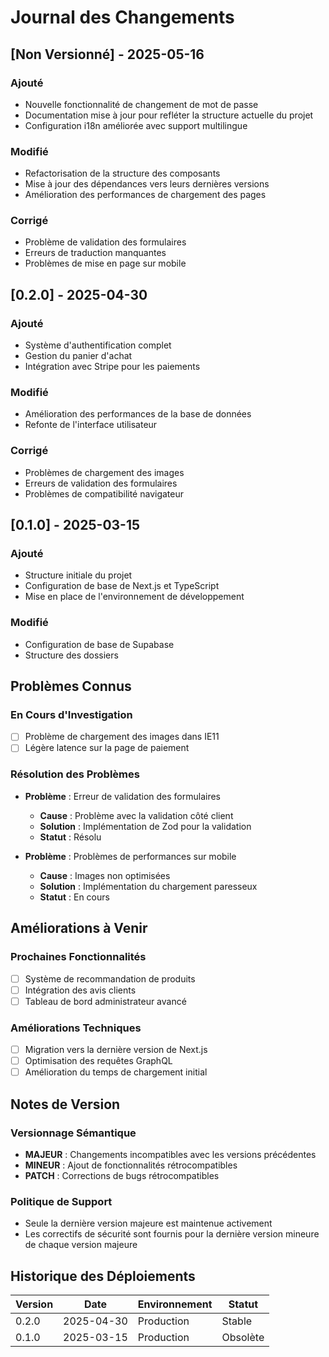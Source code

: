 # Journal des Changements

## [Non Versionné] - 2025-05-16

### Ajouté

- Nouvelle fonctionnalité de changement de mot de passe
- Documentation mise à jour pour refléter la structure actuelle du projet
- Configuration i18n améliorée avec support multilingue

### Modifié

- Refactorisation de la structure des composants
- Mise à jour des dépendances vers leurs dernières versions
- Amélioration des performances de chargement des pages

### Corrigé

- Problème de validation des formulaires
- Erreurs de traduction manquantes
- Problèmes de mise en page sur mobile

## [0.2.0] - 2025-04-30

### Ajouté

- Système d'authentification complet
- Gestion du panier d'achat
- Intégration avec Stripe pour les paiements

### Modifié

- Amélioration des performances de la base de données
- Refonte de l'interface utilisateur

### Corrigé

- Problèmes de chargement des images
- Erreurs de validation des formulaires
- Problèmes de compatibilité navigateur

## [0.1.0] - 2025-03-15

### Ajouté

- Structure initiale du projet
- Configuration de base de Next.js et TypeScript
- Mise en place de l'environnement de développement

### Modifié

- Configuration de base de Supabase
- Structure des dossiers

## Problèmes Connus

### En Cours d'Investigation

- [ ] Problème de chargement des images dans IE11
- [ ] Légère latence sur la page de paiement

### Résolution des Problèmes

- **Problème** : Erreur de validation des formulaires

  - **Cause** : Problème avec la validation côté client
  - **Solution** : Implémentation de Zod pour la validation
  - **Statut** : Résolu

- **Problème** : Problèmes de performances sur mobile
  - **Cause** : Images non optimisées
  - **Solution** : Implémentation du chargement paresseux
  - **Statut** : En cours

## Améliorations à Venir

### Prochaines Fonctionnalités

- [ ] Système de recommandation de produits
- [ ] Intégration des avis clients
- [ ] Tableau de bord administrateur avancé

### Améliorations Techniques

- [ ] Migration vers la dernière version de Next.js
- [ ] Optimisation des requêtes GraphQL
- [ ] Amélioration du temps de chargement initial

## Notes de Version

### Versionnage Sémantique

- **MAJEUR** : Changements incompatibles avec les versions précédentes
- **MINEUR** : Ajout de fonctionnalités rétrocompatibles
- **PATCH** : Corrections de bugs rétrocompatibles

### Politique de Support

- Seule la dernière version majeure est maintenue activement
- Les correctifs de sécurité sont fournis pour la dernière version mineure de chaque version majeure

## Historique des Déploiements

| Version | Date       | Environnement | Statut   |
| ------- | ---------- | ------------- | -------- |
| 0.2.0   | 2025-04-30 | Production    | Stable   |
| 0.1.0   | 2025-03-15 | Production    | Obsolète |
